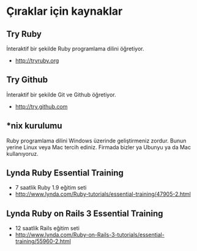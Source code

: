 # Çıraklar için kaynaklar

## Try Ruby

İnteraktif bir şekilde Ruby programlama dilini öğretiyor.

* http://tryruby.org

## Try Github

İnteraktif bir şekilde Git ve Github öğretiyor.

* http://try.github.com

## *nix kurulumu

Ruby programlama dilini Windows üzerinde geliştirmeniz zordur. Bunun yerine Linux veya Mac tercih ediniz. Firmada bizler ya Ubunyu ya da Mac kullanıyoruz.

## Lynda Ruby Essential Training

* 7 saatlik Ruby 1.9 eğitim seti
* http://www.lynda.com/Ruby-tutorials/essential-training/47905-2.html

## Lynda Ruby on Rails 3 Essential Training

* 12 saatlik Rails eğitim seti
* http://www.lynda.com/Ruby-on-Rails-3-tutorials/essential-training/55960-2.html



